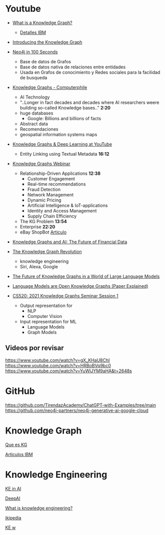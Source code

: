 # Youtube
+ [What is a Knowledge Graph?](https://www.youtube.com/watch?v=y7sXDpffzQQ) 
    - [Detalles IBM](https://www.ibm.com/topics/knowledge-graph?utm_medium=OSocial&utm_source=Youtube&utm_content=DTPWW&utm_id=YTEndScreen-101-What-is-a-Knowledge-Graph-LH-Knowledge-Graph-Guide)
+ [Introducing the Knowledge Graph](https://www.youtube.com/watch?v=mmQl6VGvX-c)
+ [Neo4j in 100 Seconds](https://www.youtube.com/watch?v=T6L9EoBy8Zk)
    - Base de datos de Grafos
    - Base de datos nativa de relaciones entre entidades
    - Usada en Grafos de conocimiento y Redes sociales para la facilidad de busqueda

+ [Knowledge Graphs - Computerphile](https://www.youtube.com/watch?v=PZBm7M0HGzw)
    - AI Technology
    - "..Longer in fact decades and decades where AI researchers weere building so-called Knowledge bases.." **2:20**
    - huge databases 
        - Google: Billions and billions of facts 
    - Abstract data
    - Recomendaciones
    - geospatial information systems maps

+ [Knowledge Graphs & Deep Learning at YouTube](https://www.youtube.com/watch?v=D-bTGefJj0A)
    - Entity Linking using Textual Metadata **16:12**

+ [Knowledge Graphs Webinar](https://www.youtube.com/watch?v=cjxzBmpBq5Q)
    - Relationship-Driven Applications **12:38**
        * Customer Engagement
        * Real-time recommendations
        * Fraud Detection
        * Network Management
        * Dynamic Pricing
        * Artificial Intelligence & IoT-applications
        * Identity and Access Management
        * Supply Chain Efficiency
    - The KG Problem **13:54**
    - Enterprise **22:20**
    - eBay ShopBot [Articulo](https://www.ebayinc.com/stories/news/say-hello-to-ebay-shopbot-beta/)

+ [Knowledge Graphs and AI: The Future of Financial Data](https://www.youtube.com/watch?v=25UIgiiYqsE)

+ [The Knowledge Graph Revolution](https://www.youtube.com/watch?v=clUmTeg1YzE)
    - knowledge engineering
    - Siri, Alexa, Google

+ [The Future of Knowledge Graphs in a World of Large Language Models](https://www.youtube.com/watch?v=WqYBx2gB6vA)

+ [Language Models are Open Knowledge Graphs (Paper Explained)](https://www.youtube.com/watch?v=NAJOZTNkhlI)

+ [CS520: 2021 Knowledge Graphs Seminar Session 1](https://www.youtube.com/watch?v=FRcF6sh8sI0&list=PLDhh0lALedc5paY4N3NRZ3j_ui9foL7Qc)
    - Output representation for
        - NLP
        - Computer Vision
    - Input representation for ML
        - Language Models
        - Graph Models
        




## Videos por revisar

https://www.youtube.com/watch?v=gX_KHaU8ChI
https://www.youtube.com/watch?v=HRBoBVq9bc0
https://www.youtube.com/watch?v=YuWlJYM9aHA&t=2648s




# GitHub
https://github.com/TirendazAcademy/ChatGPT-with-Examples/tree/main
https://github.com/neo4j-partners/neo4j-generative-ai-google-cloud






# Knowledge Graph
[Que es KG](https://www.turing.ac.uk/research/interest-groups/knowledge-graphs)

[Articulos IBM](https://www.ibm.com/search?size=30&lang=en&cc=us&bookmark=eyJzZXJ2aWNlTmFtZSI6Imtub3dsZWRnZUNlbnRlciIsInRvdGFsIjozLCJjb3VudCI6Mywic21Db3VudCI6MCwib2Zmc2V0IjowLCJmYWlsZWRQYWdlcyI6W10sImV4dHJhUHJvY2Vzc2VkIjpbXX0teyJzZXJ2aWNlTmFtZSI6ImVzcXMiLCJ0b3RhbCI6MTAwLCJjb3VudCI6MjcsInNtQ291bnQiOjAsIm9mZnNldCI6MCwiZmFpbGVkUGFnZXMiOltdLCJleHRyYVByb2Nlc3NlZCI6W3siMSI6MX1dfS17InBhZ2UiOjEsInF1ZXJ5Ijoia25vd2xlZ2RlIn0&q=knowlegde&p=2)



# Knowledge Engineering

[KE in AI](https://www.scaler.com/topics/knowledge-engineering-in-artificial-intelligence/)

[DeepAI](https://deepai.org/machine-learning-glossary-and-terms/knowledge-engineering)

[What is knowledge engineering?](https://www.engati.com/glossary/knowledge-engineering)

[ikipedia](https://en.wikipedia.org/wiki/Knowledge_engineering)

[KE w](nvestopedia.com/terms/k/knowledge-engineering.asp#:~:text=What%20Is%20Knowledge%20Engineering%3F,how%20a%20conclusion%20is%20reached.)
